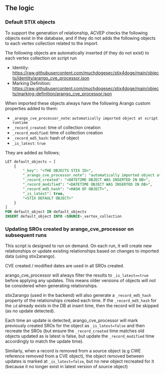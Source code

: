 ## The logic

### Default STIX objects

To support the generation of relationship, ACVEP checks the following objects exist in the database, and if they do not adds the following objects to each vertex collection related to the import.

The following objects are automatically inserted (if they do not exist) to each vertex collection on script run

* Identity: https://raw.githubusercontent.com/muchdogesec/stix4doge/main/objects/identity/arango_cve_processor.json
* Marking Definition: https://raw.githubusercontent.com/muchdogesec/stix4doge/main/objects/marking-definition/arango_cve_processor.json

When imported these objects always have the following Arango custom properties added to them:

* `_arango_cve_processor_note`: `automatically imported object at script runtime`
* `_record_created`: time of collection creation
* `_record_modified`: time of collection creation
* `_record_md5_hash`: hash of object
* `_is_latest`: `true`

They are added as follows;

```sql
LET default_objects = [
    {
        "_key": "<THE OBJECTS STIX ID>",
        "_arango_cve_processor_note": "automatically imported object at script runtime",
        "_record_created": "<DATETIME OBJECT WAS INSERTED IN DB>",
        "_record_modified": "<DATETIME OBJECT WAS INSERTED IN DB>",
        "_record_md5_hash": "<HASH OF OBJECT>",
        "_is_latest": true,
        "<STIX DEFAULT OBJECT>"
    }
]
FOR default_object IN default_objects
INSERT default_object INTO <SOURCE>_vertex_collection
```

### Updating SROs created by arango_cve_processor on subsequent runs

This script is designed to run on demand. On each run, it will create new relationships or update existing relationships based on changes to imported data (using stix2arango).

CVE created / modified dates are used in all SROs created.

arango_cve_processor will always filter the results to `_is_latest==true` before applying any updates. This means older versions of objects will not be considered when generating relationships.

stix2arango (used in the backend) will also generate a `_record_md5_hash` property of the relationships created each time. If the `_record_md5_hash` for the `id` already exists in the DB at insert time, then the record will be skipped (as no update detected).

Each time an update is detected, arango_cve_processor will mark previously created SROs for the object as `_is_latest=false` and then recreate the SROs (but ensure the `_record_created` time matches old objects updated as is latest is false, but update the `_record_modified` time accordingly to match the update time).

Similarly, when a record is removed from a source object (e.g CWE reference removed from a CVE object), the object removed between updates is marked at `_is_latest=false`, but no new object recreated for it (because it no longer exist in latest version of source object)